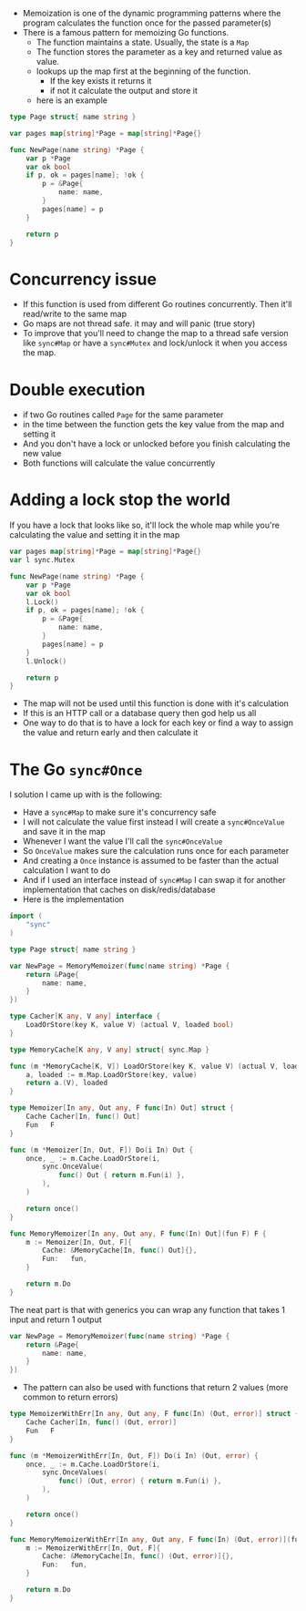 * Memoization is one of the dynamic programming patterns where the program calculates the function once for the passed parameter(s)
* There is a famous pattern for memoizing Go functions.
  * The function maintains a state. Usually, the state is a `Map`
  * The function stores the parameter as a key and returned value as value.
  * lookups up the map first at the beginning of the function.
    * If the key exists it returns it
    * if not it calculate the output and store it
  * here is an example
 
```go
type Page struct{ name string }

var pages map[string]*Page = map[string]*Page{}

func NewPage(name string) *Page {
	var p *Page
	var ok bool
	if p, ok = pages[name]; !ok {
		p = &Page{
			name: name,
		}
		pages[name] = p
	}

	return p
}
```

# Concurrency issue

* If this function is used from different Go routines concurrently. Then it'll read/write to the same map
* Go maps are not thread safe. it may and will panic (true story)
* To improve that you'll need to change the map to a thread safe version like `sync#Map` or have a `sync#Mutex` and lock/unlock it when you access the map.

# Double execution

* if two Go routines called `Page` for the same parameter
* in the time between the function gets the key value from the map and setting it
* And you don't have  a lock or unlocked before you finish calculating the new value
* Both functions will calculate the value concurrently

# Adding a lock stop the world

If you have a lock that looks like so, it'll lock the whole map while you're calculating the value and setting it in the map

```go
var pages map[string]*Page = map[string]*Page{}
var l sync.Mutex

func NewPage(name string) *Page {
	var p *Page
	var ok bool
	l.Lock()
	if p, ok = pages[name]; !ok {
		p = &Page{
			name: name,
		}
		pages[name] = p
	}
	l.Unlock()

	return p
}
```

* The map will not be used until this function is done with it's calculation
* If this is an HTTP call or a database query then god help us all
* One way to do that is to have a lock for each key or find a way to assign the value and return early and then calculate it

# The Go `sync#Once` 

I solution I came up with is the following:
* Have a `sync#Map` to make sure it's concurrency safe
* I will not calculate the value first instead I will create a `sync#OnceValue` and save it in the map
* Whenever I want the value I'll call the `sync#OnceValue`
* So `OnceValue` makes sure the calculation runs once for each parameter
* And creating a `Once` instance is assumed to be faster than the actual calculation I want to do
* And if I used an interface instead of `sync#Map` I can swap it for another implementation that caches on disk/redis/database
* Here is the implementation

```go
import (
	"sync"
)

type Page struct{ name string }

var NewPage = MemoryMemoizer(func(name string) *Page {
	return &Page{
		name: name,
	}
})

type Cacher[K any, V any] interface {
	LoadOrStore(key K, value V) (actual V, loaded bool)
}

type MemoryCache[K any, V any] struct{ sync.Map }

func (m *MemoryCache[K, V]) LoadOrStore(key K, value V) (actual V, loaded bool) {
	a, loaded := m.Map.LoadOrStore(key, value)
	return a.(V), loaded
}

type Memoizer[In any, Out any, F func(In) Out] struct {
	Cache Cacher[In, func() Out]
	Fun   F
}

func (m *Memoizer[In, Out, F]) Do(i In) Out {
	once, _ := m.Cache.LoadOrStore(i,
		sync.OnceValue(
			func() Out { return m.Fun(i) },
		),
	)

	return once()
}

func MemoryMemoizer[In any, Out any, F func(In) Out](fun F) F {
	m := Memoizer[In, Out, F]{
		Cache: &MemoryCache[In, func() Out]{},
		Fun:   fun,
	}

	return m.Do
}
```

The neat part is that with generics you can wrap any function that takes 1 input and return 1 output

```go
var NewPage = MemoryMemoizer(func(name string) *Page {
	return &Page{
		name: name,
	}
})
```


* The pattern can also be used with functions that return 2 values (more common to return errors)

```go
type MemoizerWithErr[In any, Out any, F func(In) (Out, error)] struct {
	Cache Cacher[In, func() (Out, error)]
	Fun   F
}

func (m *MemoizerWithErr[In, Out, F]) Do(i In) (Out, error) {
	once, _ := m.Cache.LoadOrStore(i,
		sync.OnceValues(
			func() (Out, error) { return m.Fun(i) },
		),
	)

	return once()
}

func MemoryMemoizerWithErr[In any, Out any, F func(In) (Out, error)](fun F) F {
	m := MemoizerWithErr[In, Out, F]{
		Cache: &MemoryCache[In, func() (Out, error)]{},
		Fun:   fun,
	}

	return m.Do
}
```

